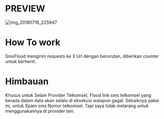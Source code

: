 # PREVIEW

![img_20180718_225947](https://user-images.githubusercontent.com/41333888/42890101-374b8412-8ad6-11e8-88ef-04a393bed4c9.jpg)


# How To work

SmsFlood mengirim requests ke 3 Url dengan berurutan, diberikan counter untuk berhenti.


# Himbauan

Khusus untuk Selain Provider Telkomsel, Flood link sms telkomsel yang berada dalam data akan selalu di eksekusi walapun gagal.
Sebaiknya pakai ini, untuk Spam sms Nomor telkomsel. Tapi saya tidak melarang untuk menggunakannya di provider lain.
